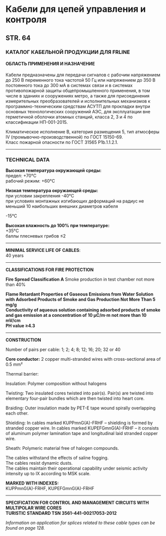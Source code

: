 # Кабели для цепей управления и контроля

## STR. 64  
### КАТАЛОГ КАБЕЛЬНОЙ ПРОДУКЦИИ ДЛЯ FRLINE  

#### ОБЛАСТЬ ПРИМЕНЕНИЯ И НАЗНАЧЕНИЕ  
Кабели предназначены для передачи сигналов с рабочим напряжением до 250 В переменного тока частотой 50 Гц или напряжением до 350 В постоянного тока до 300 мА в системах связи и в системах противопожарной защиты общепромышленного применения, в том числе в зданиях и сооружениях метро, а также для присоединения измерительных преобразователей и исполнительных механизмов к программно-техническим средствам АСУТП для прокладки внутри основных технологических сооружений АЭС, для эксплуатации вне герметичной оболочки атомных станций, класса 2, 3 и 4 по классификации НП-001-2015.

Климатическое исполнение В, категория размещения 5, тип атмосферы IV (промывочно-производственной) по ГОСТ 15150-69.  
Класс пожарной опасности по ГОСТ 31565 P1b.1.1.2.1.  

---

### TECHNICAL DATA  
**Высокая температура окружающей среды:**  
предел: +70°C  
рабочий режим: +60°C  

**Низкая температура окружающей среды:**  
при условии закрепления -40°C  
при условиях монтажных изгибающих деформаций на радиус не меньший 10 наибольших внешних диаметров кабеля  

-15°C  

**Высокая влажность до 100% при температуре:**  
+35°C  
баллы плесневых грибов ≤2  

---
**MINIMAL SERVICE LIFE OF CABLES**:  
40 years  

---  
**CLASSIFICATIONS FOR FIRE PROTECTION**

**Fire Spread Classification A**
Smoke production in test chamber not more than 40%

**Flame Retardant Properties of Gaseous Emissions from Water Solution with Adsorbed Products of Smoke and Gas Production Not More Than 5 mg/g  
Conductivity of aqueous solution containing adsorbed products of smoke and gas emission at a concentration of 10 μC/m·m not more than 10 mV/cm  
PH value ≥4.3**

---  
**CONSTRUCTION**

Number of pairs per cable: 
1; 2; 4; 8; 12; 16; 20; 32 or 40 

**Core conductor:**
2 copper multi-stranded wires with cross-sectional area of 0.5 mm²  

Thermal barrier:

Insulation:
Polymer composition without halogens  

Twisting:
Two insulated cores twisted into pair(s). Pair(s) are twisted into elementary four-pair bundles which are then twisted into heart core.  

Braiding:
Outer insulation made by PET-E tape wound spirally overlapping each other.  

Shielding:
In cables marked KUPPmnG(A)-FRHF – shielding is formed by stranded copper wire. In cables marked KUPEFGmnG(A)-FRHF – it consists of aluminum polymer lamination tape and longitudinal laid stranded copper wire.  

Sheath:
Polymeric material free of halogen compounds.  

The cables withstand the effects of saline fogging.  
The cables resist dynamic dusts.  
The cables maintain their operational capability under seismic activity intensity up to IX according to MSK scale.  

**MARKED WITH INDEXES:**  
KUPPmnG(A)-FRHF, KUPEFGmnG(A)-FRHF  

---  
**SPECIFICATION FOR CONTROL AND MANAGEMENT CIRCUITS WITH MULTIPOLAR WIRE CORES**  
**TURISTIC STANDARD TSN 3561-441-00217053-2012**  

*Information on application for splices related to these cable types can be found on page 128.*  
